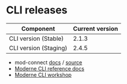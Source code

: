 # CLI releases

| Component             | Current version |
| --------------------- | --------------- |
| CLI version (Stable)  | 2.1.3           |
| CLI version (Staging) | 2.4.5           |

* mod-connect [docs](https://moderneinc.github.io/mod-connect/) / [source](https://github.com/moderneinc/mod-connect)
* [Moderne CLI reference docs](../user-documentation/moderne-cli/references/cli-reference.md)
* [Moderne CLI workshop](../user-documentation/workshops/moderne-cli-exercise.md)
